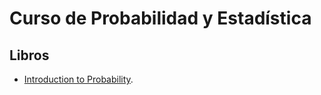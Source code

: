 # Curso de Probabilidad y Estadística

## Libros 

- [Introduction to Probability](http://www.dartmouth.edu/~chance/teaching_aids/books_articles/probability_book/pdf.html).
